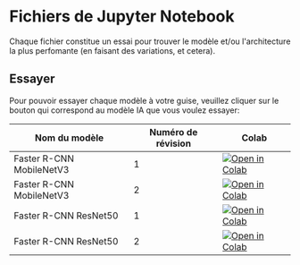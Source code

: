 # Fichiers de Jupyter Notebook

Chaque fichier constitue un essai pour trouver le modèle et/ou l'architecture la plus perfomante (en faisant des variations, et cetera).

## Essayer
Pour pouvoir essayer chaque modèle à votre guise, veuillez cliquer sur le bouton qui correspond au modèle IA que vous voulez essayer:

| Nom du modèle            | Numéro de révision | Colab                                                                                                                                                                                                                |
|--------------------------|--------------------|----------------------------------------------------------------------------------------------------------------------------------------------------------------------------------------------------------------------|
| Faster R-CNN MobileNetV3 | 1                  | [![Open in Colab](https://colab.research.google.com/assets/colab-badge.svg)](https://colab.research.google.com/github/botatooo/xray-fracture-implementation/blob/main/src/fracatlas_fasterrcnn-mobilenetv3_v1.ipynb) |
| Faster R-CNN MobileNetV3 | 2                  | [![Open in Colab](https://colab.research.google.com/assets/colab-badge.svg)](https://colab.research.google.com/github/botatooo/xray-fracture-implementation/blob/main/src/fracatlas_fasterrcnn-mobilenetv3_v2.ipynb) |
| Faster R-CNN ResNet50    | 1                  | [![Open in Colab](https://colab.research.google.com/assets/colab-badge.svg)](https://colab.research.google.com/github/botatooo/xray-fracture-implementation/blob/main/src/fracatlas_fasterrcnn-resnet50_v1.ipynb)    |
| Faster R-CNN ResNet50    | 2                  | [![Open in Colab](https://colab.research.google.com/assets/colab-badge.svg)](https://colab.research.google.com/github/botatooo/xray-fracture-implementation/blob/main/src/fracatlas_fasterrcnn-resnet50_v2.ipynb)    |
